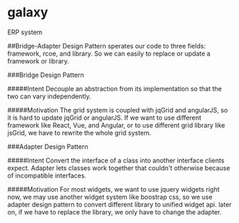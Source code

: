 # galaxy
ERP system

##Bridge-Adapter Design Pattern sperates our code to three fields: framework, rcoe, and library. So we can easily to replace or update a framework or library.

###Bridge Design Pattern

#####Intent
Decouple an abstraction from its implementation so that the two can vary independently.

#####Motivation
The grid system is coupled with jqGrid and angularJS, so it is hard to update jqGrid or angularJS. If we want to use different framework like React, Vue, and Angular, or to use different grid library like jsGrid, we have to rewrite the whole grid system.

###Adapter Design Pattern

#####Intent
Convert the interface of a class into another interface clients expect. Adapter lets classes work together that couldn't otherwise because of incompatible interfaces.

#####Motivation
For most widgets, we want to use jquery widgets right now, we may use another widget system like boostrap css, so we use adapter design pattern to convert different library to unified widget api. later on, if we have to replace the library, we only have to change the adapter.